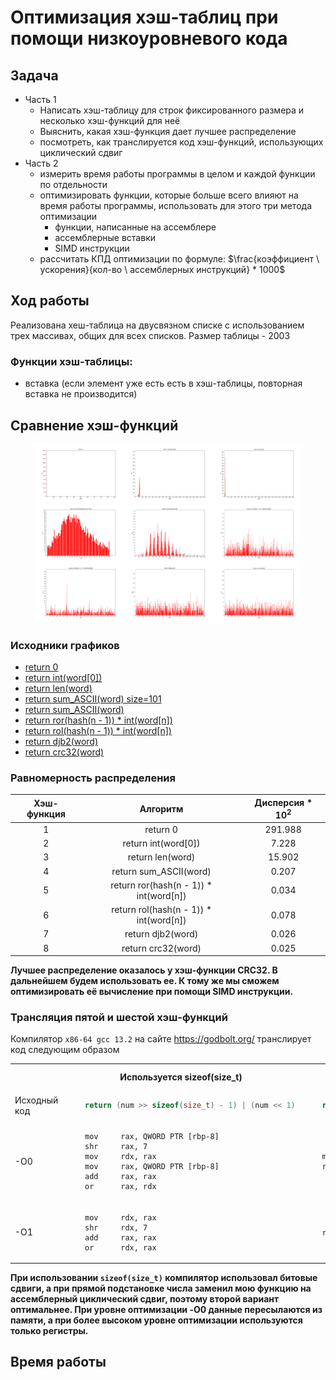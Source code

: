 # Оптимизация хэш-таблиц при помощи низкоуровневого кода

## Задача

- Часть 1
    - Написать хэш-таблицу для строк фиксированного размера и несколько хэш-функций для неё
    - Выяснить, какая хэш-функция дает лучшее распределение
    - посмотреть, как транслируется код хэш-функций, использующих циклический сдвиг
- Часть 2
    - измерить время работы программы в целом и каждой функции по отдельности
    - оптимизировать функции, которые больше всего влияют на время работы программы, использовать для этого три метода оптимизации
        - функции, написанные на ассемблере
        - ассемблерные вставки
        - SIMD инструкции
    - рассчитать КПД оптимизации по формуле: $\frac{коэффициент \ ускорения}{кол-во \ ассемблерных инструкций} * 1000$
## Ход работы

Реализована хеш-таблица на двусвязном списке с использованием трех массивах, общих для всех списков. Размер таблицы - 2003
### Функции хэш-таблицы:
- вставка (если элемент уже есть есть в хэш-таблицы, повторная вставка не производится)

## Сравнение хэш-функций

<figure>
<img src="Images/charts/merged_3:3.png">
</figure>

### Исходники графиков
- [return 0](Images/charts/hash_func_1.png)
- [return int(word[0])](Images/charts/hash_func_2.png)
- [return  len(word)](Images/charts/hash_func_3.png)
- [return sum_ASCII(word) size=101](Images/charts/hash_func_4_101.png)
- [return sum_ASCII(word)](Images/charts/hash_func_4.png)
- [return ror(hash(n - 1)) * int(word[n])](Images/charts/hash_func_5.png)
- [return rol(hash(n - 1)) * int(word[n])](Images/charts/hash_func_6.png)
- [return djb2(word)](Images/charts/hash_func_7.png)
- [return crc32(word)](Images/charts/hash_func_8.png)

### Равномерность распределения

| Хэш-функция | Алгоритм | Дисперсия * 10<sup>2</sup>|
|:-----------:|:--------:|:---------:|
|   1   | return 0| 291.988|
|   2   | return int(word[0])  |7.228|
|   3   | return  len(word) |15.902|
|   4   | return sum_ASCII(word) | 0.207 |
|   5   | return ror(hash(n - 1)) * int(word[n])  | 0.034|
|   6   | return rol(hash(n - 1)) * int(word[n]) | 0.078|
|   7   | return djb2(word)  | 0.026 |
|   8   | return crc32(word) | 0.025 |

**Лучшее распределение оказалось у хэш-функции CRC32. В дальнейшем будем использовать ее. К тому же мы сможем оптимизировать её вычисление при помощи SIMD
инструкции.**

### Трансляция пятой и шестой хэш-функций

Компилятор `x86-64 gcc 13.2` на сайте https://godbolt.org/ транслирует код следующим образом

<table>
<tr>
<th>    </th>
<th> Используется sizeof(size_t) </th>
<th> Используется прямая подстановка числа </th>
</tr>
<tr>
<td> Исходный код </td>
<td>

```C
    return (num >> sizeof(size_t) - 1) | (num << 1)
```

</td>
<td>

```C
    return (num >> 63) | (num << 1)
```

</td>
</tr>
<tr>
<td> -O0 </td>
<td>

```assembly
    mov     rax, QWORD PTR [rbp-8]
    shr     rax, 7
    mov     rdx, rax
    mov     rax, QWORD PTR [rbp-8]
    add     rax, rax
    or      rax, rdx
```

</td>
<td>

```assembly
    mov     rax, QWORD PTR [rbp-8]
    rol     rax
```

</td>
</tr>
<tr>
<td> -O1 </td>
<td>

```assembly
    mov     rdx, rax
    shr     rdx, 7
    add     rax, rax
    or      rdx, rax
```

</td>
<td>

```assembly
    rol     rax
```

</td>
</tr>
</table>

**При использовании `sizeof(size_t)` компилятор использовал битовые сдвиги, а при прямой подстановке числа заменил мою функцию на ассемблерный циклический сдвиг, поэтому второй вариант оптимальнее. При уровне оптимизации -O0 данные пересылаются из памяти, а при более высоком уровне оптимизации используются только регистры.**

## Время работы


